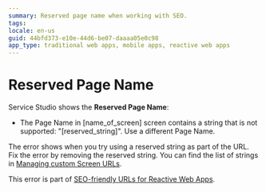 ```yaml
---
summary: Reserved page name when working with SEO. 
tags:
locale: en-us
guid: 44bfd373-e10e-44d6-be07-daaaa05e0c98
app_type: traditional web apps, mobile apps, reactive web apps
---
```


# Reserved Page Name

Service Studio shows the **Reserved Page Name**:

* The Page Name in [name_of_screen] screen contains a string that is not supported: "[reserved_string]". Use a different Page Name.

The error shows when you try using a reserved string as part of the URL. Fix the error by removing the reserved string. You can find the list of strings in [Managing custom Screen URLs](../../../develop/seo/intro.md#managing-custom-screen-urls).

<div class="info" markdown="1">

This error is part of [SEO-friendly URLs for Reactive Web Apps](../../../develop/seo/intro.md).

</div>